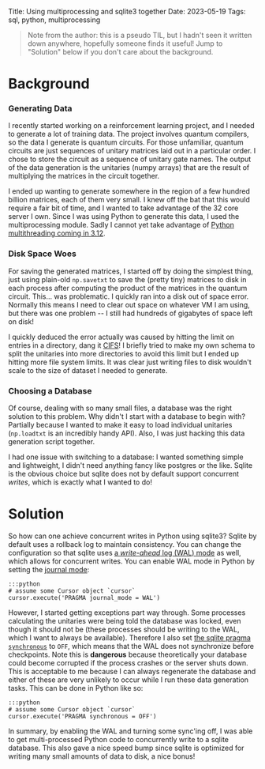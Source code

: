 Title: Using multiprocessing and sqlite3 together
Date: 2023-05-19
Tags: sql, python, multiprocessing

> Note from the author: this is a pseudo TIL, but I hadn't seen it written down anywhere, hopefully someone finds it useful!
> Jump to "Solution" below if you don't care about the background.

# Background

### Generating Data

I recently started working on a reinforcement learning project, and I needed to generate a lot of training data. The project involves quantum compilers, so the data I generate is quantum circuits. For those unfamiliar, quantum circuits are just sequences of unitary matrices laid out in a particular order. I chose to store the circuit as a sequence of unitary gate names. The output of the data generation is the unitaries (numpy arrays) that are the result of multiplying the matrices in the circuit together.

I ended up wanting to generate somewhere in the region of a few hundred billion matrices, each of them very small. I knew off the bat that this would require a fair bit of time, and I wanted to take advantage of the 32 core server I own. Since I was using Python to generate this data, I used the multiprocessing module. Sadly I cannot yet take advantage of [Python multithreading coming in 3.12](https://martinheinz.dev/blog/97).

### Disk Space Woes

For saving the generated matrices, I started off by doing the simplest thing, just using plain-old `np.savetxt` to save the (pretty tiny) matrices to disk in each process after computing the product of the matrices in the quantum circuit. This... was problematic. I quickly ran into a disk out of space error. Normally this means I need to clear out space on whatever VM I am using, but there was one problem -- I still had hundreds of gigabytes of space left on disk!

I quickly deduced the error actually was caused by hitting the limit on entries in a directory, dang it [CIFS](https://cifs.com/)! I briefly tried to make my own schema to split the unitaries into more directories to avoid this limit but I ended up hitting more file system limits. It was clear just writing files to disk wouldn't scale to the size of dataset I needed to generate.

### Choosing a Database

Of course, dealing with so many small files, a database was the right solution to this problem. Why didn't I start with a database to begin with? Partially because I wanted to make it easy to load individual unitaries (`np.loadtxt` is an incredibly handy API). Also, I was just hacking this data generation script together.

I had one issue with switching to a database: I wanted something simple and lightweight, I didn't need anything fancy like postgres or the like. Sqlite is the obvious choice but sqlite does not by default support concurrent *writes*, which is exactly what I wanted to do!

# Solution


So how can one achieve concurrent writes in Python using sqlite3? Sqlite by default uses a rollback log to maintain consistency. You can change the configuration so that sqlite uses [a *write-ahead* log (WAL) mode](https://www.sqlite.org/wal.html) as well, which allows for concurrent writes. You can enable WAL mode in Python by setting the [journal mode](https://www.sqlite.org/pragma.html#pragma_journal_mode):

    :::python
    # assume some Cursor object `cursor`
    cursor.execute('PRAGMA journal_mode = WAL')


However, I started getting exceptions part way through. Some processes calculating the unitaries were being told the database was locked, even though it should not be (these processes should be writing to the WAL, which I want to always be available). Therefore I also set [the sqlite pragma `synchronous`](https://www.sqlite.org/pragma.html#pragma_synchronous) to `OFF`, which means that the WAL does not synchronize before checkpoints. Note this is **dangerous** because theoretically your database could become corrupted if the process crashes or the server shuts down. This is acceptable to me because I can always regenerate the database and either of these are very unlikely to occur while I run these data generation tasks. This can be done in Python like so:

    :::python
    # assume some Cursor object `cursor`
    cursor.execute('PRAGMA synchronous = OFF')

In summary, by enabling the WAL and turning some sync'ing off, I was able to get multi-processed Python code to concurrently write to a sqlite database. This also gave a nice speed bump since sqlite is optimized for writing many small amounts of data to disk, a nice bonus!
